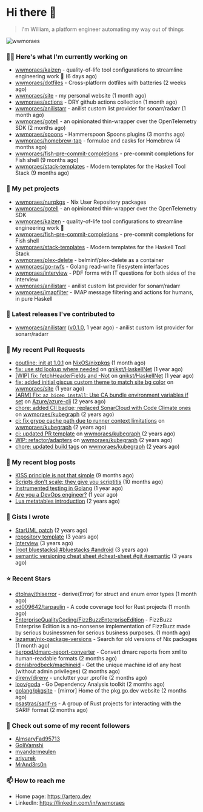 # Hi there 👋

> I'm William, a platform engineer automating my way out of things

<img src="https://github-readme-stats.vercel.app/api?username=wwmoraes&show_icons=true" alt="wwmoraes" />

### 👨‍💻 Here's what I'm currently working on

- [wwmoraes/kaizen](https://github.com/wwmoraes/kaizen) - quality-of-life tool configurations to streamline engineering work 🚀 (6 days ago)
- [wwmoraes/dotfiles](https://github.com/wwmoraes/dotfiles) - Cross-platform dotfiles with batteries (2 weeks ago)
- [wwmoraes/site](https://github.com/wwmoraes/site) - my personal website (1 month ago)
- [wwmoraes/actions](https://github.com/wwmoraes/actions) - DRY github actions collection (1 month ago)
- [wwmoraes/anilistarr](https://github.com/wwmoraes/anilistarr) - anilist custom list provider for sonarr/radarr (1 month ago)
- [wwmoraes/gotell](https://github.com/wwmoraes/gotell) - an opinionated thin-wrapper over the OpenTelemetry SDK (2 months ago)
- [wwmoraes/spoons](https://github.com/wwmoraes/spoons) - Hammerspoon Spoons plugins (3 months ago)
- [wwmoraes/homebrew-tap](https://github.com/wwmoraes/homebrew-tap) - formulae and casks for Homebrew (4 months ago)
- [wwmoraes/fish-pre-commit-completions](https://github.com/wwmoraes/fish-pre-commit-completions) - pre-commit completions for Fish shell (9 months ago)
- [wwmoraes/stack-templates](https://github.com/wwmoraes/stack-templates) - Modern templates for the Haskell Tool Stack (9 months ago)

### 🌱 My pet projects

- [wwmoraes/nurpkgs](https://github.com/wwmoraes/nurpkgs) - Nix User Repository packages
- [wwmoraes/gotell](https://github.com/wwmoraes/gotell) - an opinionated thin-wrapper over the OpenTelemetry SDK
- [wwmoraes/kaizen](https://github.com/wwmoraes/kaizen) - quality-of-life tool configurations to streamline engineering work 🚀
- [wwmoraes/fish-pre-commit-completions](https://github.com/wwmoraes/fish-pre-commit-completions) - pre-commit completions for Fish shell
- [wwmoraes/stack-templates](https://github.com/wwmoraes/stack-templates) - Modern templates for the Haskell Tool Stack
- [wwmoraes/plex-delete](https://github.com/wwmoraes/plex-delete) - belminf/plex-delete as a container
- [wwmoraes/go-rwfs](https://github.com/wwmoraes/go-rwfs) - Golang read-write filesystem interfaces
- [wwmoraes/interview](https://github.com/wwmoraes/interview) - PDF forms with IT questions for both sides of the interview
- [wwmoraes/anilistarr](https://github.com/wwmoraes/anilistarr) - anilist custom list provider for sonarr/radarr
- [wwmoraes/imapfilter](https://github.com/wwmoraes/imapfilter) - IMAP message filtering and actions for humans, in pure Haskell

### 🔭 Latest releases I've contributed to

- [wwmoraes/anilistarr](https://github.com/wwmoraes/anilistarr) ([v0.1.0](https://github.com/wwmoraes/anilistarr/releases/tag/v0.1.0), 1 year ago) - anilist custom list provider for sonarr/radarr

### 🔨 My recent Pull Requests

- [goutline: init at 1.0.1](https://github.com/NixOS/nixpkgs/pull/334258) on [NixOS/nixpkgs](https://github.com/NixOS/nixpkgs) (1 month ago)
- [fix: use std lookup where needed](https://github.com/qnikst/HaskellNet/pull/94) on [qnikst/HaskellNet](https://github.com/qnikst/HaskellNet) (1 year ago)
- [[WIP] fix: fetchHeaderFields and -Not](https://github.com/qnikst/HaskellNet/pull/93) on [qnikst/HaskellNet](https://github.com/qnikst/HaskellNet) (1 year ago)
- [fix: added initial giscus custom theme to match site bg color](https://github.com/wwmoraes/site/pull/2) on [wwmoraes/site](https://github.com/wwmoraes/site) (1 year ago)
- [[ARM] Fix: `az bicep install`: Use CA bundle environment variables if set](https://github.com/Azure/azure-cli/pull/26013) on [Azure/azure-cli](https://github.com/Azure/azure-cli) (2 years ago)
- [chore: added CII badge; replaced SonarCloud with Code Climate ones](https://github.com/wwmoraes/kubegraph/pull/205) on [wwmoraes/kubegraph](https://github.com/wwmoraes/kubegraph) (2 years ago)
- [ci: fix grype cache path due to runner context limitations](https://github.com/wwmoraes/kubegraph/pull/189) on [wwmoraes/kubegraph](https://github.com/wwmoraes/kubegraph) (2 years ago)
- [ci: updated PR template](https://github.com/wwmoraes/kubegraph/pull/188) on [wwmoraes/kubegraph](https://github.com/wwmoraes/kubegraph) (2 years ago)
- [WIP: refactor/adapters](https://github.com/wwmoraes/kubegraph/pull/180) on [wwmoraes/kubegraph](https://github.com/wwmoraes/kubegraph) (2 years ago)
- [chore: updated build tags](https://github.com/wwmoraes/kubegraph/pull/179) on [wwmoraes/kubegraph](https://github.com/wwmoraes/kubegraph) (2 years ago)

### 📜 My recent blog posts

- [KISS principle is not that simple](https://artero.dev/posts/kiss-principle-is-not-that-simple/) (9 months ago)
- [Scripts don&#39;t scale; they give you scriptitis](https://artero.dev/posts/scripts-do-not-scale/) (10 months ago)
- [Instrumented testing in Golang](https://artero.dev/posts/golang-integration-test/) (1 year ago)
- [Are you a DevOps engineer?](https://artero.dev/posts/are-you-a-devops-engineer/) (1 year ago)
- [Lua metatables introduction](https://artero.dev/posts/lua-metatables-introduction/) (2 years ago)

### 📓 Gists I wrote

- [StarUML patch](https://gist.github.com/3288859d4b466f530706aa556347de9f) (2 years ago)
- [repository template](https://gist.github.com/75dc66767a9f487c8235c5423027f69c) (3 years ago)
- [Interview](https://gist.github.com/b2ac3c3d92414f5d57d3a0b567c78065) (3 years ago)
- [[root bluestacks] #bluestacks #android](https://gist.github.com/d5714685ebbe6fa5087f6bab489fa365) (3 years ago)
- [semantic versioning cheat sheet #cheat-sheet #git #semantic](https://gist.github.com/bd2ba1b347dd38ce9af9706388eed74f) (3 years ago)

### ⭐ Recent Stars

- [dtolnay/thiserror](https://github.com/dtolnay/thiserror) - derive(Error) for struct and enum error types (1 month ago)
- [xd009642/tarpaulin](https://github.com/xd009642/tarpaulin) - A code coverage tool for Rust projects (1 month ago)
- [EnterpriseQualityCoding/FizzBuzzEnterpriseEdition](https://github.com/EnterpriseQualityCoding/FizzBuzzEnterpriseEdition) - FizzBuzz Enterprise Edition is a no-nonsense implementation of FizzBuzz made by serious businessmen for serious business purposes. (1 month ago)
- [lazamar/nix-package-versions](https://github.com/lazamar/nix-package-versions) - Search for old versions of Nix packages (1 month ago)
- [tierpod/dmarc-report-converter](https://github.com/tierpod/dmarc-report-converter) - Convert dmarc reports from xml to human-readable formats (2 months ago)
- [denisbrodbeck/machineid](https://github.com/denisbrodbeck/machineid) - Get the unique machine id of any host (without admin privileges) (2 months ago)
- [direnv/direnv](https://github.com/direnv/direnv) - unclutter your .profile (2 months ago)
- [loov/goda](https://github.com/loov/goda) - Go Dependency Analysis toolkit (2 months ago)
- [golang/pkgsite](https://github.com/golang/pkgsite) - [mirror] Home of the pkg.go.dev website (2 months ago)
- [psastras/sarif-rs](https://github.com/psastras/sarif-rs) - A group of Rust projects for interacting with the SARIF format (2 months ago)

### 👯 Check out some of my recent followers

- [AlmsaryFad95713](https://github.com/AlmsaryFad95713)
- [GoliVamshi](https://github.com/GoliVamshi)
- [mvandermeulen](https://github.com/mvandermeulen)
- [ariyurek](https://github.com/ariyurek)
- [MrAnd3rs0n](https://github.com/MrAnd3rs0n)

### 📫 How to reach me

- Home page: <https://artero.dev>
- LinkedIn: <https://linkedin.com/in/wwmoraes>
